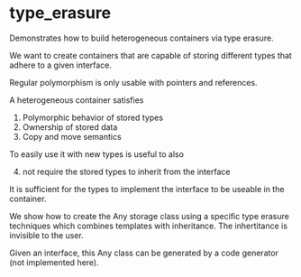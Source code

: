 # type_erasure
Demonstrates how to build heterogeneous containers via type erasure.

We want to create containers that are capable of storing different types that adhere to a given interface.

Regular polymorphism is only usable with pointers and references.

A heterogeneous container satisfies
1) Polymorphic behavior of stored types
2) Ownership of stored data
3) Copy and move semantics

To easily use it with new types is useful to also

4) not require the stored types to inherit from the interface

It is sufficient for the types to implement the interface to be useable in the container.

We show how to create the Any storage class using a specific type erasure techniques which combines templates with inheritance. The inhertitance is invisible to the user.

Given an interface, this Any class can be generated by a code generator (not implemented here).

